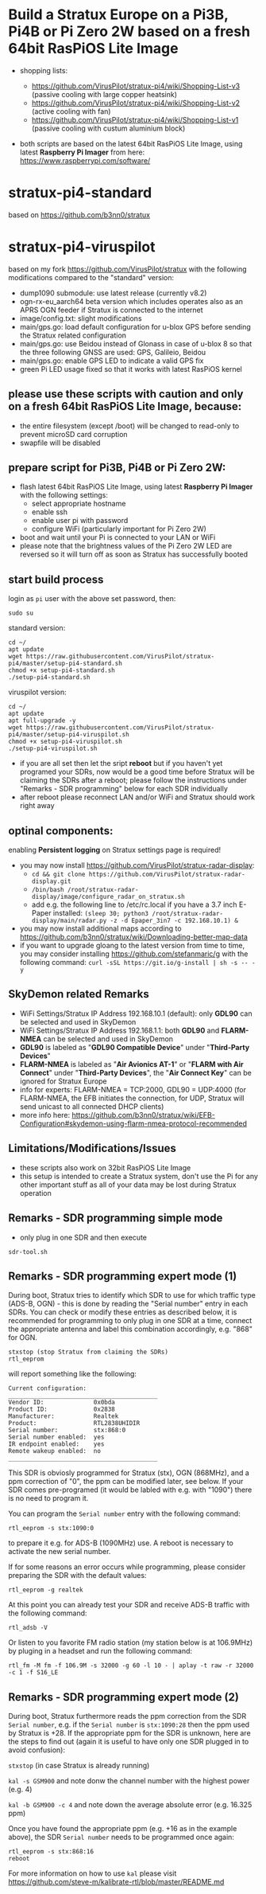 # Build a Stratux Europe on a Pi3B, Pi4B or Pi Zero 2W based on a fresh 64bit RasPiOS Lite Image

- shopping lists:
  - https://github.com/VirusPilot/stratux-pi4/wiki/Shopping-List-v3 (passive cooling with large copper heatsink)
  - https://github.com/VirusPilot/stratux-pi4/wiki/Shopping-List-v2 (active cooling with fan)
  - https://github.com/VirusPilot/stratux-pi4/wiki/Shopping-List-v1 (passive cooling with custum aluminium block)
  
- both scripts are based on the latest 64bit RasPiOS Lite Image, using latest **Raspberry Pi Imager** from here: https://www.raspberrypi.com/software/

# stratux-pi4-standard
based on https://github.com/b3nn0/stratux

# stratux-pi4-viruspilot
based on my fork https://github.com/VirusPilot/stratux with the following modifications compared to the "standard" version:
- dump1090 submodule: use latest release (currently v8.2)
- ogn-rx-eu_aarch64 beta version which includes operates also as an APRS OGN feeder if Stratux is connected to the internet
- image/config.txt: slight modifications
- main/gps.go: load default configuration for u-blox GPS before sending the Stratux related configuration
- main/gps.go: use Beidou instead of Glonass in case of u-blox 8 so that the three following GNSS are used: GPS, Galileio, Beidou
- main/gps.go: enable GPS LED to indicate a valid GPS fix
- green Pi LED usage fixed so that it works with latest RasPiOS kernel

## please use these scripts with caution and only on a fresh 64bit RasPiOS Lite Image, because:
- the entire filesystem (except /boot) will be changed to read-only to prevent microSD card corruption
- swapfile will be disabled

## prepare script for Pi3B, Pi4B or Pi Zero 2W:
- flash latest 64bit RasPiOS Lite Image, using latest **Raspberry Pi Imager** with the following settings:
  - select appropriate hostname
  - enable ssh
  - enable user pi with password
  - configure WiFi (particularly important for Pi Zero 2W)
- boot and wait until your Pi is connected to your LAN or WiFi
- please note that the brightness values of the Pi Zero 2W LED are reversed so it will turn off as soon as Stratux has successfully booted

## start build process
login as `pi` user with the above set password, then:
```
sudo su
```
standard version:
```
cd ~/
apt update
wget https://raw.githubusercontent.com/VirusPilot/stratux-pi4/master/setup-pi4-standard.sh
chmod +x setup-pi4-standard.sh
./setup-pi4-standard.sh
```
viruspilot version:
```
cd ~/
apt update
apt full-upgrade -y
wget https://raw.githubusercontent.com/VirusPilot/stratux-pi4/master/setup-pi4-viruspilot.sh
chmod +x setup-pi4-viruspilot.sh
./setup-pi4-viruspilot.sh
```
- if you are all set then let the sript **reboot** but if you haven't yet programed your SDRs, now would be a good time before Stratux will be claiming the SDRs after a reboot; please follow the instructions under "Remarks - SDR programming" below for each SDR individually
- after reboot please reconnect LAN and/or WiFi and Stratux should work right away

## optinal components:
enabling **Persistent logging** on Stratux settings page is required!

- you may now install https://github.com/VirusPilot/stratux-radar-display:
  - `cd && git clone https://github.com/VirusPilot/stratux-radar-display.git`
  - `/bin/bash /root/stratux-radar-display/image/configure_radar_on_stratux.sh`
  - add e.g. the following line to /etc/rc.local if you have a 3.7 inch E-Paper installed: `(sleep 30; python3 /root/stratux-radar-display/main/radar.py -z -d Epaper_3in7 -c 192.168.10.1) &`
- you may now install additional maps according to https://github.com/b3nn0/stratux/wiki/Downloading-better-map-data
- if you want to upgrade gloang to the latest version from time to time, you may consider installing https://github.com/stefanmaric/g with the following command: `curl -sSL https://git.io/g-install | sh -s -- -y`

## SkyDemon related Remarks
- WiFi Settings/Stratux IP Address 192.168.10.1 (default): only **GDL90** can be selected and used in SkyDemon
- WiFi Settings/Stratux IP Address 192.168.1.1: both **GDL90** and **FLARM-NMEA** can be selected and used in SkyDemon
- **GDL90** is labeled as "**GDL90 Compatible Device**" under "**Third-Party Devices**"
- **FLARM-NMEA** is labeled as "**Air Avionics AT-1**" or "**FLARM with Air Connect**" under "**Third-Party Devices**", the "**Air Connect Key**" can be ignored for Stratux Europe
- info for experts: FLARM-NMEA = TCP:2000, GDL90 = UDP:4000 (for FLARM-NMEA, the EFB initiates the connection, for UDP, Stratux will send unicast to all connected DHCP clients)
- more info here: https://github.com/b3nn0/stratux/wiki/EFB-Configuration#skydemon-using-flarm-nmea-protocol-recommended

## Limitations/Modifications/Issues
- these scripts also work on 32bit RasPiOS Lite Image
- this setup is intended to create a Stratux system, don't use the Pi for any other important stuff as all of your data may be lost during Stratux operation

## Remarks - SDR programming simple mode
- only plug in one SDR and then execute
```
sdr-tool.sh
```

## Remarks - SDR programming expert mode (1)
During boot, Stratux tries to identify which SDR to use for which traffic type (ADS-B, OGN) - this is done by reading the "Serial number" entry in each SDRs. You can check or modify these entries as described below, it is recommended for programming to only plug in one SDR at a time, connect the appropriate antenna and label this combination accordingly, e.g. "868" for OGN.
```
stxstop (stop Stratux from claiming the SDRs)
rtl_eeprom
```
will report something like the following:
```
Current configuration:
__________________________________________
Vendor ID:              0x0bda
Product ID:             0x2838
Manufacturer:           Realtek
Product:                RTL2838UHIDIR
Serial number:          stx:868:0
Serial number enabled:  yes
IR endpoint enabled:    yes
Remote wakeup enabled:  no
__________________________________________
```
This SDR is obviosly programmed for Stratux (stx), OGN (868MHz), and a ppm correction of "0", the ppm can be modified later, see below. If your SDR comes pre-programed (it would be labled with e.g. with "1090") there is no need to program it.

You can program the `Serial number` entry with the following command:
```
rtl_eeprom -s stx:1090:0
```
to prepare it e.g. for ADS-B (1090MHz) use. A reboot is necessary to activate the new serial number.

If for some reasons an error occurs while programming, please consider preparing the SDR with the default values:
```
rtl_eeprom -g realtek
```
At this point you can already test your SDR and receive ADS-B traffic with the following command:
```
rtl_adsb -V
```
Or listen to you favorite FM radio station (my station below is at 106.9MHz) by pluging in a headset and run the following command:
```
rtl_fm -M fm -f 106.9M -s 32000 -g 60 -l 10 - | aplay -t raw -r 32000 -c 1 -f S16_LE
```
## Remarks - SDR programming expert mode (2)
During boot, Stratux furthermore reads the ppm correction from the SDR `Serial number`, e.g. if the `Serial number` is `stx:1090:28` then the ppm used by Stratux is +28. If the appropriate ppm for the SDR is unknown, here are the steps to find out (again it is useful to have only one SDR plugged in to avoid confusion):

`stxstop` (in case Stratux is already running)

`kal -s GSM900` and note donw the channel number with the highest power (e.g. 4)

`kal -b GSM900 -c 4` and note down the average absolute error (e.g. 16.325 ppm)

Once you have found the appropriate ppm (e.g. +16 as in the example above), the SDR `Serial number` needs to be programmed once again:
```
rtl_eeprom -s stx:868:16
reboot
```
For more information on how to use `kal` please visit https://github.com/steve-m/kalibrate-rtl/blob/master/README.md

